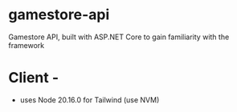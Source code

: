 # gamestore-api
Gamestore API, built with ASP.NET Core to gain familiarity with the framework

# Client - 
- uses Node 20.16.0 for Tailwind (use NVM)

